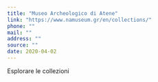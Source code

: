 ```yaml
---
title: "Museo Archeologico di Atene"
link: "https://www.namuseum.gr/en/collections/"
phone: ""
mail: ""
address: ""
source: ""
date: 2020-04-02
---
```


Esplorare le collezioni

